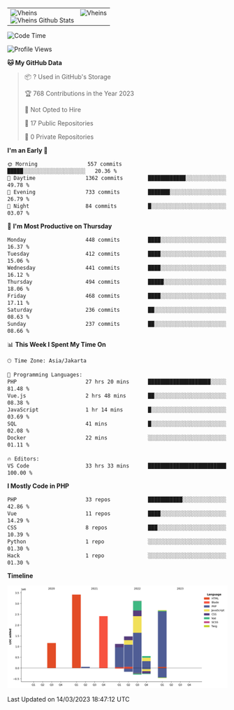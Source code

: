 <table>
  <tr>
    <td valign="top">
      <img src="https://github-readme-streak-stats.herokuapp.com/?user=Vheins&" alt="Vheins" /><br/>
      <img src="https://github-readme-stats.vercel.app/api?username=vheins&count_private=true&show_icons=true" alt="Vheins Github Stats">
    </td>
    <td valign="top">
      <img src="https://github-readme-stats.vercel.app/api/top-langs/?username=Vheins&count_private=true" alt="Vheins" /><br/>
    </td>
  </tr>
</table>

<!--START_SECTION:waka-->
![Code Time](http://img.shields.io/badge/Code%20Time-44%20hrs%2041%20mins-blue)

![Profile Views](http://img.shields.io/badge/Profile%20Views-39-blue)

**🐱 My GitHub Data** 

> 📦 ? Used in GitHub's Storage 
 > 
> 🏆 768 Contributions in the Year 2023
 > 
> 🚫 Not Opted to Hire
 > 
> 📜 17 Public Repositories 
 > 
> 🔑 0 Private Repositories 
 > 
**I'm an Early 🐤** 

```text
🌞 Morning                557 commits         █████░░░░░░░░░░░░░░░░░░░░   20.36 % 
🌆 Daytime                1362 commits        ████████████░░░░░░░░░░░░░   49.78 % 
🌃 Evening                733 commits         ███████░░░░░░░░░░░░░░░░░░   26.79 % 
🌙 Night                  84 commits          █░░░░░░░░░░░░░░░░░░░░░░░░   03.07 % 
```
📅 **I'm Most Productive on Thursday** 

```text
Monday                   448 commits         ████░░░░░░░░░░░░░░░░░░░░░   16.37 % 
Tuesday                  412 commits         ████░░░░░░░░░░░░░░░░░░░░░   15.06 % 
Wednesday                441 commits         ████░░░░░░░░░░░░░░░░░░░░░   16.12 % 
Thursday                 494 commits         █████░░░░░░░░░░░░░░░░░░░░   18.06 % 
Friday                   468 commits         ████░░░░░░░░░░░░░░░░░░░░░   17.11 % 
Saturday                 236 commits         ██░░░░░░░░░░░░░░░░░░░░░░░   08.63 % 
Sunday                   237 commits         ██░░░░░░░░░░░░░░░░░░░░░░░   08.66 % 
```


📊 **This Week I Spent My Time On** 

```text
🕑︎ Time Zone: Asia/Jakarta

💬 Programming Languages: 
PHP                      27 hrs 20 mins      ████████████████████░░░░░   81.48 % 
Vue.js                   2 hrs 48 mins       ██░░░░░░░░░░░░░░░░░░░░░░░   08.38 % 
JavaScript               1 hr 14 mins        █░░░░░░░░░░░░░░░░░░░░░░░░   03.69 % 
SQL                      41 mins             █░░░░░░░░░░░░░░░░░░░░░░░░   02.08 % 
Docker                   22 mins             ░░░░░░░░░░░░░░░░░░░░░░░░░   01.11 % 

🔥 Editors: 
VS Code                  33 hrs 33 mins      █████████████████████████   100.00 % 
```

**I Mostly Code in PHP** 

```text
PHP                      33 repos            ███████████░░░░░░░░░░░░░░   42.86 % 
Vue                      11 repos            ████░░░░░░░░░░░░░░░░░░░░░   14.29 % 
CSS                      8 repos             ███░░░░░░░░░░░░░░░░░░░░░░   10.39 % 
Python                   1 repo              ░░░░░░░░░░░░░░░░░░░░░░░░░   01.30 % 
Hack                     1 repo              ░░░░░░░░░░░░░░░░░░░░░░░░░   01.30 % 
```



**Timeline**

![Lines of Code chart](https://raw.githubusercontent.com/vheins/vheins/main/assets/bar_graph.png)


 Last Updated on 14/03/2023 18:47:12 UTC
<!--END_SECTION:waka-->

